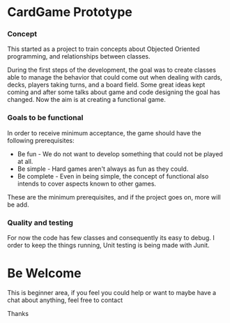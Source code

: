 # CardGame Prototype

### Concept
This started as a project to train concepts about Objected Oriented programming, and relationships between classes. 

During the first steps of the development, the goal was to create classes able to manage the behavior that could come out when dealing with cards, decks, players taking turns, and a board field.
Some great ideas kept coming and after some talks about game and code designing the goal has changed. Now the aim is at creating a functional game.

### Goals to be functional

In order to receive minimum acceptance, the game should have the following prerequisites:

* Be fun - We do not want to develop something that could not be played at all.
* Be simple - Hard games aren't always as fun as they could.
* Be complete - Even in being simple, the concept of functional also intends to cover aspects known to other games.

These are the minimum prerequisites, and if the project goes on, more will be add.

### Quality and testing

For now the code has few classes and consequently its easy to debug.
I order to keep the things running, Unit testing is being made with Junit.

# Be Welcome

This is beginner area, if you feel you could help or want to maybe have a chat about anything, feel free to contact

Thanks   